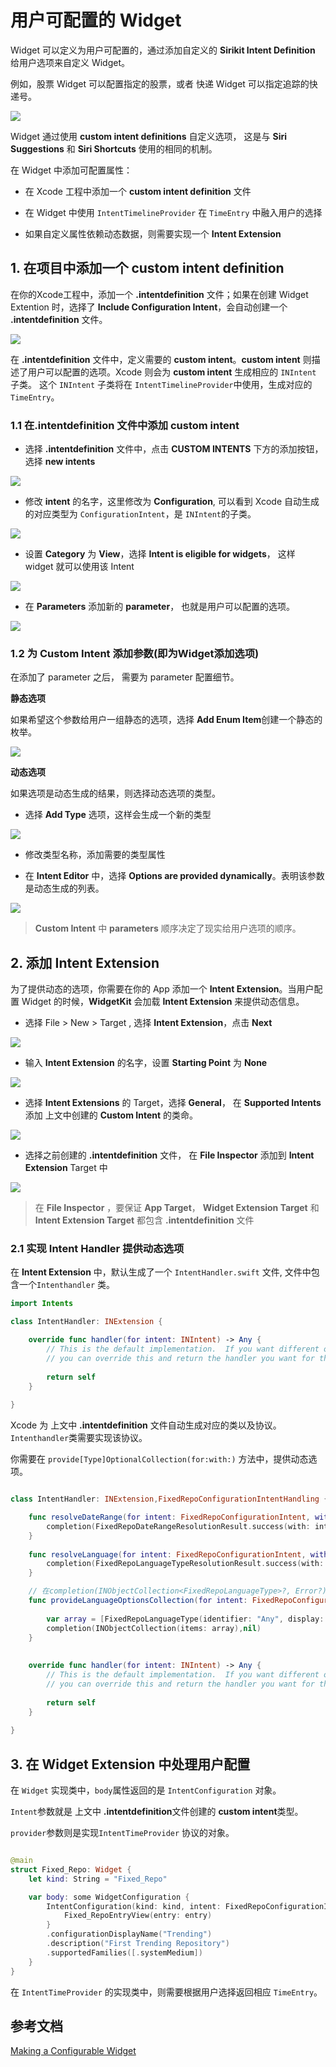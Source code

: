 # 用户可配置的 Widget 

Widget 可以定义为用户可配置的，通过添加自定义的 **Sirikit Intent Definition** 给用户选项来自定义 Widget。


例如，股票 Widget 可以配置指定的股票，或者 快递 Widget 可以指定追踪的快递号。

![](https://github.com/existorlive/existorlivepic/raw/master/ConfigurationWidget.gif)


Widget 通过使用 **custom intent definitions** 自定义选项， 这是与 **Siri Suggestions** 和 **Siri Shortcuts** 使用的相同的机制。

在 Widget 中添加可配置属性：

- 在 Xcode 工程中添加一个 **custom intent definition** 文件

- 在 Widget 中使用 `IntentTimelineProvider` 在 `TimeEntry` 中融入用户的选择

- 如果自定义属性依赖动态数据，则需要实现一个 **Intent Extension**

## 1. 在项目中添加一个 **custom intent definition**

在你的Xcode工程中，添加一个 **.intentdefinition** 文件；如果在创建 Widget Extention 时，选择了 **Include Configuration Intent**，会自动创建一个 **.intentdefinition** 文件。

![](https://github.com/existorlive/existorlivepic/raw/master/%E6%88%AA%E5%B1%8F2020-12-28%20%E4%B8%8B%E5%8D%885.23.20.png)

在 **.intentdefinition** 文件中，定义需要的 **custom intent**。**custom intent** 则描述了用户可以配置的选项。Xcode 则会为 **custom intent** 生成相应的 `INIntent` 子类。 这个 `INIntent` 子类将在 `IntentTimelineProvider`中使用，生成对应的 `TimeEntry`。

### 1.1 在.intentdefinition 文件中添加 **custom intent**

- 选择 **.intentdefinition** 文件中，点击 **CUSTOM INTENTS** 下方的添加按钮，选择 **new intents**

![](https://github.com/existorlive/existorlivepic/raw/master/%E6%88%AA%E5%B1%8F2020-12-28%20%E4%B8%8B%E5%8D%886.27.55.png)

- 修改 **intent** 的名字，这里修改为 **Configuration**, 可以看到 Xcode 自动生成的对应类型为 `ConfigurationIntent`，是 `INIntent`的子类。

![](https://github.com/existorlive/existorlivepic/raw/master/%E6%88%AA%E5%B1%8F2020-12-28%20%E4%B8%8B%E5%8D%886.36.18.png)

- 设置 **Category** 为 **View**，选择 **Intent is eligible for widgets**， 这样 widget 就可以使用该 Intent

![](https://github.com/existorlive/existorlivepic/raw/master/%E6%88%AA%E5%B1%8F2020-12-28%20%E4%B8%8B%E5%8D%886.40.58.png)

- 在 **Parameters** 添加新的 **parameter**， 也就是用户可以配置的选项。

![](https://github.com/existorlive/existorlivepic/raw/master/%E6%88%AA%E5%B1%8F2020-12-28%20%E4%B8%8B%E5%8D%886.48.01.png)


### 1.2 为 Custom Intent 添加参数(即为Widget添加选项)

在添加了 parameter 之后， 需要为 parameter 配置细节。

**静态选项** 

如果希望这个参数给用户一组静态的选项，选择 **Add Enum Item**创建一个静态的枚举。

![](https://github.com/existorlive/existorlivepic/raw/master/%E6%88%AA%E5%B1%8F2020-12-28%20%E4%B8%8B%E5%8D%8811.36.58.png)


**动态选项**

如果选项是动态生成的结果，则选择动态选项的类型。

- 选择 **Add Type** 选项，这样会生成一个新的类型

![](https://github.com/existorlive/existorlivepic/raw/master/%E6%88%AA%E5%B1%8F2020-12-28%20%E4%B8%8B%E5%8D%8811.51.05.png)

- 修改类型名称，添加需要的类型属性


- 在 **Intent Editor** 中，选择 **Options are provided dynamically**。表明该参数是动态生成的列表。

![](https://github.com/existorlive/existorlivepic/raw/master/%E6%88%AA%E5%B1%8F2020-12-28%20%E4%B8%8B%E5%8D%8811.59.31.png)


> **Custom Intent** 中 **parameters** 顺序决定了现实给用户选项的顺序。

## 2. 添加 **Intent Extension**

为了提供动态的选项，你需要在你的 App 添加一个 **Intent Extension**。当用户配置 Widget 的时候，**WidgetKit** 会加载 **Intent Extension** 来提供动态信息。

- 选择 File > New > Target , 选择 **Intent Extension**，点击 **Next**

![](https://github.com/existorlive/existorlivepic/raw/master/%E6%88%AA%E5%B1%8F2020-12-29%20%E4%B8%8A%E5%8D%8812.17.28.png)

- 输入 **Intent Extension** 的名字，设置 **Starting Point** 为 **None**

![](https://github.com/existorlive/existorlivepic/raw/master/%E6%88%AA%E5%B1%8F2020-12-29%20%E4%B8%8A%E5%8D%8812.24.21.png)

- 选择 **Intent Extensions** 的 Target，选择 **General**， 在 **Supported Intents** 添加 上文中创建的 **Custom Intent** 的类命。

![](https://github.com/existorlive/existorlivepic/raw/master/%E6%88%AA%E5%B1%8F2020-12-29%20%E4%B8%8A%E5%8D%8812.28.30.png)

- 选择之前创建的 **.intentdefinition** 文件， 在 **File Inspector** 添加到 **Intent Extension** Target 中

![](https://github.com/existorlive/existorlivepic/raw/master/%E6%88%AA%E5%B1%8F2020-12-29%20%E4%B8%8A%E5%8D%8812.39.59.png)


> 在 **File Inspector** ，要保证 **App Target**， **Widget Extension Target** 和 **Intent Extension Target** 都包含 **.intentdefinition** 文件


### 2.1 实现 Intent Handler 提供动态选项

在 **Intent Extension** 中，默认生成了一个 `IntentHandler.swift` 文件, 文件中包含一个`Intenthandler` 类。

```swift
import Intents

class IntentHandler: INExtension {

    override func handler(for intent: INIntent) -> Any {
        // This is the default implementation.  If you want different objects to handle different intents,
        // you can override this and return the handler you want for that particular intent.
        
        return self
    }
    
}
```
Xcode 为 上文中 **.intentdefinition** 文件自动生成对应的类以及协议。`Intenthandler`类需要实现该协议。

你需要在 `provide[Type]OptionalCollection(for:with:)` 方法中，提供动态选项。

```swift

class IntentHandler: INExtension,FixedRepoConfigurationIntentHandling {

    func resolveDateRange(for intent: FixedRepoConfigurationIntent, with completion: @escaping (FixedRepoDateRangeResolutionResult) -> Swift.Void){
        completion(FixedRepoDateRangeResolutionResult.success(with: intent.DateRange))
    }
    
    func resolveLanguage(for intent: FixedRepoConfigurationIntent, with completion: @escaping (FixedRepoLanguageTypeResolutionResult) -> Swift.Void){
        completion(FixedRepoLanguageTypeResolutionResult.success(with: intent.Language ?? FixedRepoLanguageType(identifier: "Any", display: "Any")))
    }

    // 在completion(INObjectCollection<FixedRepoLanguageType>?, Error?) 返回 动态选项
    func provideLanguageOptionsCollection(for intent: FixedRepoConfigurationIntent, with completion: @escaping (INObjectCollection<FixedRepoLanguageType>?, Error?) -> Swift.Void){
        
        var array = [FixedRepoLanguageType(identifier: "Any", display: "Any")]
        completion(INObjectCollection(items: array),nil)
    }
    
  
    override func handler(for intent: INIntent) -> Any {
        // This is the default implementation.  If you want different objects to handle different intents,
        // you can override this and return the handler you want for that particular intent.
        
        return self
    }
    
}

```

## 3. 在 Widget Extension 中处理用户配置

在 `Widget` 实现类中，`body`属性返回的是 `IntentConfiguration` 对象。

`Intent`参数就是 上文中 **.intentdefinition**文件创建的 **custom intent**类型。

`provider`参数则是实现`IntentTimeProvider` 协议的对象。


```swift

@main
struct Fixed_Repo: Widget {
    let kind: String = "Fixed_Repo"

    var body: some WidgetConfiguration {
        IntentConfiguration(kind: kind, intent: FixedRepoConfigurationIntent.self, provider: Provider()) { entry in
            Fixed_RepoEntryView(entry: entry)
        }
        .configurationDisplayName("Trending")
        .description("First Trending Repository")
        .supportedFamilies([.systemMedium])
    }
}

```

在 `IntentTimeProvider` 的实现类中，则需要根据用户选择返回相应 `TimeEntry`。




## 参考文档


[Making a Configurable Widget](https://developer.apple.com/documentation/widgetkit/making-a-configurable-widget)